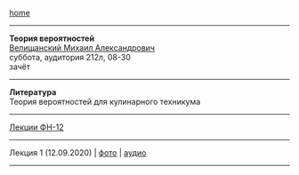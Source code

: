 [home](https://github.com/dKosarevsky/iu7/blob/master/2020_2021_3sem.md)
____________________________________
**Теория вероятностей** \
[Велищанский Михаил Александрович](https://studizba.com/hs/151-mgtu-im-baumana/teachers/180-kafedra-fn-12-matematicheskoe-modelirova/4726-velischanskij-mihail-aleksandrovich.html) \
суббота, аудитория 212л, 08-30 \
зачёт 
____________________________________
**Литература** \
Теория вероятностей для кулинарного техникума
____________________________________
[Лекции ФН-12](https://drive.google.com/file/d/1EbMuj1QZXHIjVO30Aqpw9Pt82wa0GVGB/view?usp=sharing)
____________________________________
Лекция 1 (12.09.2020) | [фото](https://drive.google.com/drive/folders/14boKbaIPsojdapbqIlJXjT-aDOhKVM4M?usp=sharing) | [аудио](https://drive.google.com/drive/folders/14k-fMQ769v_rQo5YpN0DI29c68Px0KvW?usp=sharing)
____________________________________
